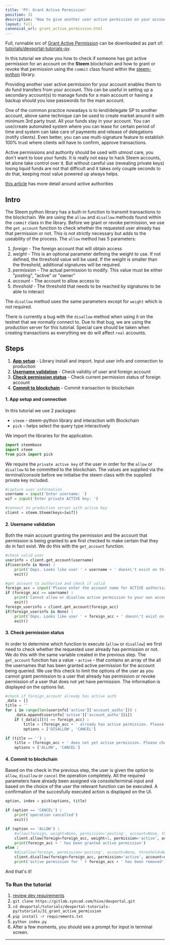 ```yaml
---
title: 'PY: Grant Active Permission'
position: 31
description: "How to give another user active permission on your account using Python."
layout: full
canonical_url: grant_active_permission.html
---              
```

<span class="fa-pull-left top-of-tutorial-repo-link"><span class="first-word">Full</span>, runnable src of [Grant Active Permission](https://gitlab.syncad.com/hive/devportal/-/tree/develop/tutorials/devportal-tutorials-py/tutorials/31_grant_active_permission) can be downloaded as part of: [tutorials/devportal-tutorials-py](https://gitlab.syncad.com/hive/devportal/-/tree/develop/tutorials/devportal-tutorials-py).</span>
<br>



In this tutorial we show you how to check if someone has got active permission for an account on the **Steem** blockchain and how to grant or revoke that permission using the `commit` class found within the [steem-python](https://github.com/steemit/steem-python) library.

Providing another user active permission for your account enables them to do fund transfers from your account. This can be useful in setting up a secondary account(s) to manage funds for a main account or having a backup should you lose passwords for the main account.

One of the common practice nowadays is to lend/delegate SP to another account, above same technique can be used to create market around it with minimum 3rd party trust. All your funds stay in your account. You can use/create automated system where you can lease for certain period of time and system can take care of payments and release of delegations (notify clients). Even better, you can use multi-signature feature to establish 100% trust where clients will have to confirm, approve transactions.

Active permissions and authority should be used with utmost care, you don't want to lose your funds. It is really not easy to hack Steem accounts, let alone take control over it. But without careful use (revealing private keys) losing liquid funds are not that difficult and it takes only couple seconds to do that, keeping most value powered up always helps.

[this article](https://steemit.com/steem/@good-karma/steem-multi-authority-permissions-and-how-active-authority-works-part-2-f158813ec0ec1) has more detail around active authorities

## Intro

The Steem python library has a built-in function to transmit transactions to the blockchain. We are using the `allow` and `disallow` methods found within the `commit` class in the library. Before we grant or revoke permission, we use the `get_account` function to check whether the requested user already has that permission or not. This is not strictly necessary but adds to the useability of the process. The `allow` method has 5 parameters:

1.  _foreign_ - The foreign account that will obtain access
1.  _weight_ - This is an optional parameter defining the weight to use. If not defined, the threshold value will be used. If the weight is smaller than the threshold, additional signatures will be required.
1.  _permission_ - The actual permission to modify. This value must be either "posting", "active" or "owner"
1.  _account_ - The account to allow access to
1.  _threshold_ - The threshold that needs to be reached by signatures to be able to interact

The `disallow` method uses the same parameters except for `weight` which is not required.

There is currently a bug with the `disallow` method when using it on the testnet that we normally connect to. Due to that bug, we are using the production server for this tutorial. Special care should be taken when creating transactions as everything we do will affect `real` accounts.

## Steps

1.  [**App setup**](#setup) - Library install and import. Input user info and connection to production
1.  [**Username validation**](#username) - Check validity of user and foreign account
1.  [**Check permission status**](#status) - Check current permission status of foreign account
1.  [**Commit to blockchain**](#commit) - Commit transaction to blockchain

#### 1. App setup and connection <a name="setup"></a>

In this tutorial we use 2 packages:

- `steem` - steem-python library and interaction with Blockchain
- `pick` - helps select the query type interactively

We import the libraries for the application.

```python
import steembase
import steem
from pick import pick
```

We require the `private active key` of the user in order for the `allow` or `disallow` to be committed to the blockchain. The values are supplied via the terminal/console before we initialise the steem class with the supplied private key included.

```python
#capture user information
username = input('Enter username: ')
wif = input('Enter private ACTIVE key: ')

#connect to production server with active key
client = steem.Steem(keys=[wif])
```

#### 2. Username validation <a name="username"></a>

Both the main account granting the permission and the account that permission is being granted to are first checked to make certain that they do in fact exist. We do this with the `get_account` function.

```python
#check valid user
userinfo = client.get_account(username)
if(userinfo is None) :
    print('Oops. Looks like user ' + username + ' doesn\'t exist on this chain!')
    exit()

#get account to authorise and check if valid
foreign_acc = input('Please enter the account name for ACTIVE authorisation: ')
if (foreign_acc == username) :
    print('Cannot allow or disallow active permission to your own account')
    exit()
foreign_userinfo = client.get_account(foreign_acc)
if(foreign_userinfo is None) :
    print('Oops. Looks like user ' + foreign_acc + ' doesn\'t exist on this chain!')
    exit()
```

#### 3. Check permission status <a name="status"></a>

In order to determine which function to execute (`allow` or `disallow`) we first need to check whether the requested user already has permission or not. We do this with the same variable created in the previous step. The `get_account` function has a value - `active` - that contains an array of the all the usernames that has been granted active permission for the account being queried. We use this check to limit the options of the user as you cannot grant permission to a user that already has permission or revoke permission of a user that does not yet have permission. The information is displayed on the options list.

```python
#check if foreign_account already has active auth
_data = []
title = ''
for i in range(len(userinfo['active']['account_auths'])) :
    _data.append(userinfo['active']['account_auths'][i])
    if (_data[i][0] == foreign_acc) :
        title = (foreign_acc + ' already has active permission. Please choose option from below list')
        options = ['DISALLOW', 'CANCEL']

if (title == '') :
    title = (foreign_acc + ' does not yet active permission. Please choose option from below list')
    options = ['ALLOW', 'CANCEL']
```

#### 4. Commit to blockchain <a name="commit"></a>

Based on the check in the previous step, the user is given the option to `allow`, `disallow` or `cancel` the operation completely. All the required parameters have already been assigned via console/terminal input and based on the choice of the user the relevant function can be executed. A confirmation of the succesfully executed action is displayed on the UI.

```python
option, index = pick(options, title)

if (option == 'CANCEL') :
    print('operation cancelled')
    exit()

if (option == 'ALLOW') :
    #allow(foreign, weight=None, permission='posting', account=None, threshold=None)
    client.allow(foreign=foreign_acc, weight=1, permission='active', account=username, threshold=1)
    print(foreign_acc + ' has been granted active permission')
else :
    #disallow(foreign, permission='posting', account=None, threshold=None)
    client.disallow(foreign=foreign_acc, permission='active', account=username, threshold=1)
    print('active permission for ' + foreign_acc + ' has been removed')
```

And that's it!

### To Run the tutorial

1.  [review dev requirements](getting_started)
1.  `git clone https://gitlab.syncad.com/hive/devportal.git`
1.  `cd devportal/tutorials/devportal-tutorials-py/tutorials/31_grant_active_permission`
1.  `pip install -r requirements.txt`
1.  `python index.py`
1.  After a few moments, you should see a prompt for input in terminal screen.


---

